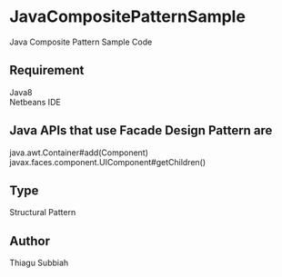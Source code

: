 # JavaCompositePatternSample
Java Composite Pattern Sample Code  

Requirement
-----------
Java8  
Netbeans IDE  


Java APIs that use Facade Design Pattern are
-----------------------------------------
java.awt.Container#add(Component)  
javax.faces.component.UIComponent#getChildren()  

Type
-----  
Structural Pattern   

Author
------
Thiagu Subbiah  